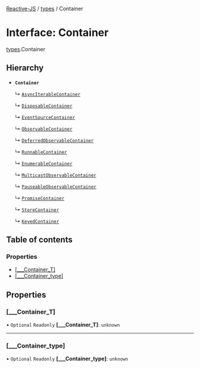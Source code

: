 [Reactive-JS](../README.md) / [types](../modules/types.md) / Container

# Interface: Container

[types](../modules/types.md).Container

## Hierarchy

- **`Container`**

  ↳ [`AsyncIterableContainer`](AsyncIterable.AsyncIterableContainer.md)

  ↳ [`DisposableContainer`](Disposable.DisposableContainer.md)

  ↳ [`EventSourceContainer`](EventSource.EventSourceContainer.md)

  ↳ [`ObservableContainer`](Observable.ObservableContainer.md)

  ↳ [`DeferredObservableContainer`](Observable.DeferredObservableContainer.md)

  ↳ [`RunnableContainer`](Observable.RunnableContainer.md)

  ↳ [`EnumerableContainer`](Observable.EnumerableContainer.md)

  ↳ [`MulticastObservableContainer`](Observable.MulticastObservableContainer.md)

  ↳ [`PauseableObservableContainer`](PauseableObservable.PauseableObservableContainer.md)

  ↳ [`PromiseContainer`](Promise.PromiseContainer.md)

  ↳ [`StoreContainer`](Store.StoreContainer.md)

  ↳ [`KeyedContainer`](types.KeyedContainer.md)

## Table of contents

### Properties

- [[\_\_\_Container\_T]](types.Container.md#[___container_t])
- [[\_\_\_Container\_type]](types.Container.md#[___container_type])

## Properties

### [\_\_\_Container\_T]

• `Optional` `Readonly` **[\_\_\_Container\_T]**: `unknown`

___

### [\_\_\_Container\_type]

• `Optional` `Readonly` **[\_\_\_Container\_type]**: `unknown`
